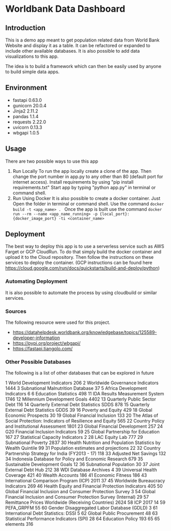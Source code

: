 # Worldbank Data Dashboard

## Introduction
This is a demo app meant to get population related data from World Bank Website and display it as a table. It can be refactored or expanded to include other available databases. It is also possible to add data visualizations to this app.

The idea is to build a framework which can then be easily used by anyone to build simple data apps.

## Environment
* fastapi 0.63.0
* gunicorn 20.0.4
* Jinja2 2.11.2
* pandas 1.1.4
* requests 2.22.0
* uvicorn 0.13.3
* wbgapi 1.0.5

## Usage
There are two possible ways to use this app
1. Run Locally
    To run the app locally create a clone of the app. Then change the port number in app.py to any other than 80 (default port for internet access). 
    Install requirements by using "pip install requirements.txt"
    Start app by typing "python app.py" in terminal or command shell.
2. Run Using Docker
    It is also possible to create a docker container.
    Just Open the folder in terminal or command shell.
    Use the command ```docker build -t <app_name> . ```
    Once the app is built use the command ```docker run --rm --name <app_name_running> -p {local_port}:{docker_image_port} -ti <container_name>```

## Deployment
The best way to deploy this app is to use a serverless service such as AWS Farget or GCP CloudRun. To do that simply build the docker container and upload it to the Cloud repository. Then follow the instructions on these services to deploy the container. (GCP instructions can be found here https://cloud.google.com/run/docs/quickstarts/build-and-deploy/python)

### Automating Deployment
It is also possible to automate the process by using cloudbuild or similar services.

### Sources
The following resource were used for this project.
* https://datahelpdesk.worldbank.org/knowledgebase/topics/125589-developer-information
* https://pypi.org/project/wbgapi/
* https://fastapi.tiangolo.com/

### Other Possible Databases
The following is a list of other databases that can be explored in future

1 World Development Indicators 206
2 Worldwide Governance Indicators 1444
3 Subnational Malnutrition Database 37
5 Africa Development Indicators 6
6 Education Statistics 498
11 IDA Results Measurement System 1746
12 Millennium Development Goals 4402
13 Quarterly Public Sector Debt 116
14 Quarterly External Debt Statistics SDDS 878
15 Quarterly External Debt Statistics GDDS 39
16 Poverty and Equity 429
18 Global Economic Prospects 30
19 Global Financial Inclusion 133
20 The Atlas of Social Protection: Indicators of Resilience and Equity 565
22 Country Policy and Institutional Assessment 1801
23 Global Financial Development 257
24 G20 Financial Inclusion Indicators 59
25 Global Partnership for Education 167
27 Statistical Capacity Indicators 2
28 LAC Equity Lab 777
29 Subnational Poverty 2837
30 Health Nutrition and Population Statistics by Wealth Quintile 99
31 Population estimates and projections 22
32 Country Partnership Strategy for India (FY2013 - 17) 118
33 Adjusted Net Savings 132
34 Indonesia Database for Policy and Economic Research 679
35 Sustainable Development Goals  12
36 Subnational Population 30
37 Joint External Debt Hub 212
38 WDI Database Archives 4
39 Universal Health Coverage 421
40 Wealth Accounts 186
41 Economic Fitness 186
43 International Comparison Program (ICP) 2011 37
45 Worldwide Bureaucracy Indicators 269
46 Health Equity and Financial Protection Indicators 405
50 Global Financial Inclusion and Consumer Protection Survey 3
54 Global Financial Inclusion and Consumer Protection Survey (Internal) 29
57 Remittance Prices Worldwide (Receiving Countries) 2624
58 ICP 2017 14
59 PEFA_GRPFM 55
60 Gender Disaggregated Labor Database (GDLD) 3
61  International Debt Statistics: DSSI 5
62 Global Public Procurement 48
63 Statistical Performance Indicators (SPI) 28
64 Education Policy 193
65 65 elements 316